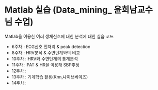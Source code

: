 # Matlab 실습 (Data_mining_ 윤희남교수님 수업)
Matlab을 이용한 여러 생체신호에 대한 분석에 대한 실습 코드

- 6주차 : ECG신호 전처리 & peak detection
- 8주차 : HRV분석 & 수면단계와의 비교
- 10주차 : HRV와 수면단계의 통계분석
- 11주차 : PAT & HR을 이용해 SBP추정
- 12주차 : 
- 13주차 : 기계학습 활용(Knn,나이브베이즈)
- 14주차 : 
